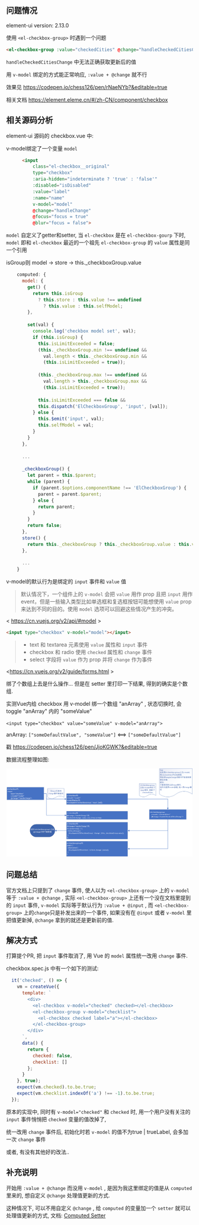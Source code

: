 ## 问题情况

element-ui version: 2.13.0

使用 `<el-checkbox-group>` 时遇到一个问题

```html
<el-checkbox-group :value="checkedCities" @change="handleCheckedCitiesChange">
```

`handleCheckedCitiesChange` 中无法正确获取更新后的值

用 `v-model` 绑定的方式能正常响应, `:value + @change` 就不行

效果见 <https://codepen.io/chess126/pen/rNaeNYb?&editable=true>

相关文档 <https://element.eleme.cn/#/zh-CN/component/checkbox>



## 相关源码分析

element-ui 源码的 checkbox.vue 中:  

v-model绑定了一个变量 `model` 

```html
      <input
          class="el-checkbox__original"
          type="checkbox"
          :aria-hidden="indeterminate ? 'true' : 'false'"
          :disabled="isDisabled"
          :value="label"
          :name="name"
          v-model="model"
          @change="handleChange"
          @focus="focus = true"
          @blur="focus = false">
```



`model` 自定义了getter和setter, 当 `el-checkbox` 是在 `el-checkbox-gourp` 下时, `model` 即和 `el-checkbox` 最近的一个祖先 `el-checkbox-group` 的 `value` 属性是同一个引用

isGroup则 model -> store -> this._checkboxGroup.value

```javascript
    computed: {
      model: {
        get() {
          return this.isGroup
            ? this.store : this.value !== undefined
              ? this.value : this.selfModel;
        },

        set(val) {
          console.log('checkbox model set', val);
          if (this.isGroup) {
            this.isLimitExceeded = false;
            (this._checkboxGroup.min !== undefined &&
              val.length < this._checkboxGroup.min &&
              (this.isLimitExceeded = true));

            (this._checkboxGroup.max !== undefined &&
              val.length > this._checkboxGroup.max &&
              (this.isLimitExceeded = true));

            this.isLimitExceeded === false &&
            this.dispatch('ElCheckboxGroup', 'input', [val]);
          } else {
            this.$emit('input', val);
            this.selfModel = val;
          }
        }
      },

      ...

      _checkboxGroup() {
        let parent = this.$parent;
        while (parent) {
          if (parent.$options.componentName !== 'ElCheckboxGroup') {
            parent = parent.$parent;
          } else {
            return parent;
          }
        }
        return false;
      },
      store() {
        return this._checkboxGroup ? this._checkboxGroup.value : this.value;
      },

      ...
    }
```



v-model的默认行为是绑定的 `input` 事件和 `value` 值

> 默认情况下，一个组件上的 `v-model` 会把 `value` 用作 prop 且把 `input` 用作 event，但是一些输入类型比如单选框和复选框按钮可能想使用 `value` prop 来达到不同的目的。使用 `model` 选项可以回避这些情况产生的冲突。 

< https://cn.vuejs.org/v2/api/#model >



```html
<input type="checkbox" v-model="model"></input>
```

> - text 和 textarea 元素使用 `value` 属性和 `input` 事件
> -  checkbox 和 radio 使用 `checked` 属性和 `change` 事件
> - select 字段将 `value` 作为 prop 并将 `change` 作为事件

 <https://cn.vuejs.org/v2/guide/forms.html >



绑了个数组上去是什么操作...  但是在 setter 里打印一下结果, 得到的确实是个数组.

实测Vue内给 checkbox 用 v-model 绑一个数组 "anArray" , 状态切换时, 会 toggle "anArray" 内的 "someValue"

`<input type="checkbox" value="someValue" v-model="anArray">` 

anArray: `["someDefaultValue", "someValue"]` <==> `["someDefaultValue"]`

戳 <https://codepen.io/chess126/pen/JjoKGWK?&editable=true>



数据流程整理如图:

![el-checkbox-dataflow](assets/el-checkbox-dataflow.png)



## 问题总结 

官方文档上只提到了 `change` 事件, 使人以为 `<el-checkbox-group>` 上的 `v-model` 等于 `:value + @change` ,
实际 `<el-checkbox-group>` 上还有一个没在文档里提到的 `input` 事件, `v-model` 实际等于默认行为 `:value + @input` , 
而 `<el-checkbox-group>` 上的`change`只是补发出来的一个事件, 如果没有在 `@input` 或者 `v-model` 里把值更新掉, `@change` 拿到的就还是更新前的值.



## 解决方式

打算提个PR, 把 `input` 事件取消了, 用 Vue 的 `model` 属性统一改用 `change` 事件.

checkbox.spec.js 中有一个如下的测试:

```JavaScript
  it('checked', () => {
    vm = createVue({
      template: `
        <div>
          <el-checkbox v-model="checked" checked></el-checkbox>
          <el-checkbox-group v-model="checklist">
            <el-checkbox checked label="a"></el-checkbox>
          </el-checkbox-group>
        </div>
      `,
      data() {
        return {
          checked: false,
          checklist: []
        };
      }
    }, true);
    expect(vm.checked).to.be.true;
    expect(vm.checklist.indexOf('a') !== -1).to.be.true;
  });
```

原本的实现中, 同时有 `v-model="checked"` 和 `checked` 时, 用一个用户没有关注的 `input` 事件悄悄把 `checked` 变量的值改掉了,

统一改用 `change` 事件后,  初始化时若 `v-model` 的值不为true | trueLabel, 会多加一次 `change` 事件 



或者, 有没有其他好的改法..



## 补充说明

开始用 `:value + @change` 而没用 `v-model` , 是因为我这里绑定的值是从 `computed` 里来的, 想自定义 `@change` 处理值更新的方式.

这种情况下, 可以不用自定义 `@change` , 给 `computed` 的变量加一个 `setter` 就可以处理值更新的方式, 文档: [Computed Setter](https://vuejs.org/v2/guide/computed.html#Computed-Setter) 